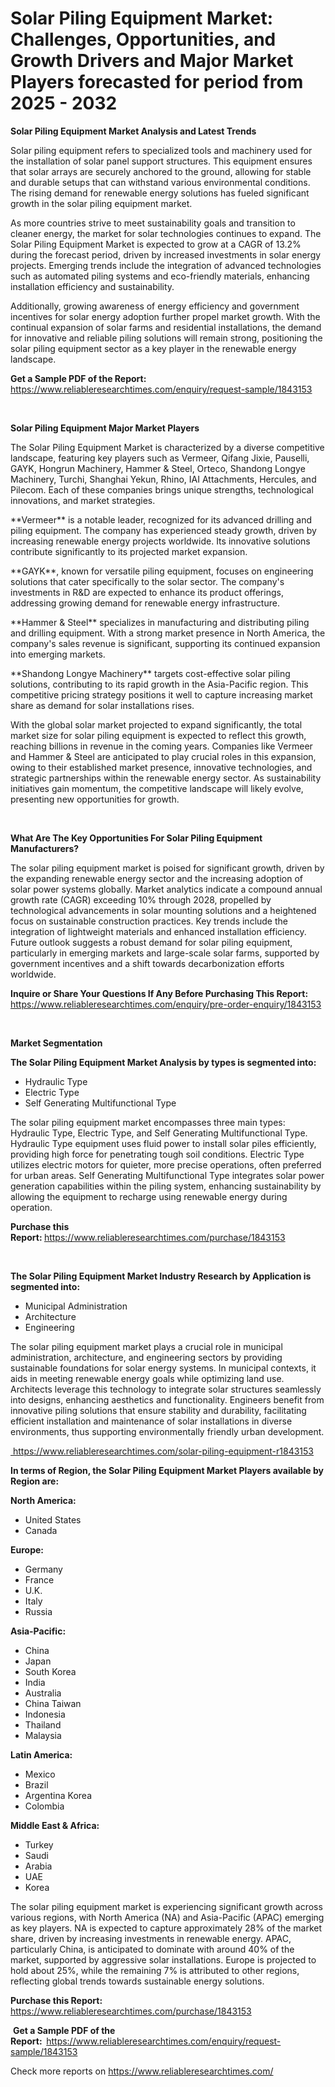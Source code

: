 <p><h1>Solar Piling Equipment Market: Challenges, Opportunities, and Growth Drivers and Major Market Players forecasted for period from 2025 - 2032</h1></p><p><strong>Solar Piling Equipment Market Analysis and Latest Trends</strong></p>
<p><p>Solar piling equipment refers to specialized tools and machinery used for the installation of solar panel support structures. This equipment ensures that solar arrays are securely anchored to the ground, allowing for stable and durable setups that can withstand various environmental conditions. The rising demand for renewable energy solutions has fueled significant growth in the solar piling equipment market. </p><p>As more countries strive to meet sustainability goals and transition to cleaner energy, the market for solar technologies continues to expand. The Solar Piling Equipment Market is expected to grow at a CAGR of 13.2% during the forecast period, driven by increased investments in solar energy projects. Emerging trends include the integration of advanced technologies such as automated piling systems and eco-friendly materials, enhancing installation efficiency and sustainability. </p><p>Additionally, growing awareness of energy efficiency and government incentives for solar energy adoption further propel market growth. With the continual expansion of solar farms and residential installations, the demand for innovative and reliable piling solutions will remain strong, positioning the solar piling equipment sector as a key player in the renewable energy landscape.</p></p>
<p><strong>Get a Sample PDF of the Report:&nbsp;</strong> <a href="https://www.reliableresearchtimes.com/enquiry/request-sample/1843153?utm_campaign=2218&utm_medium=2&utm_source=Github&utm_content=ia&utm_term=28022025&utm_id=solar-piling-equipment">https://www.reliableresearchtimes.com/enquiry/request-sample/1843153</a></p>
<p>&nbsp;</p>
<p><strong>Solar Piling Equipment Major Market Players</strong></p>
<p><p>The Solar Piling Equipment Market is characterized by a diverse competitive landscape, featuring key players such as Vermeer, Qifang Jixie, Pauselli, GAYK, Hongrun Machinery, Hammer & Steel, Orteco, Shandong Longye Machinery, Turchi, Shanghai Yekun, Rhino, IAI Attachments, Hercules, and Pilecom. Each of these companies brings unique strengths, technological innovations, and market strategies.</p><p>**Vermeer** is a notable leader, recognized for its advanced drilling and piling equipment. The company has experienced steady growth, driven by increasing renewable energy projects worldwide. Its innovative solutions contribute significantly to its projected market expansion.</p><p>**GAYK**, known for versatile piling equipment, focuses on engineering solutions that cater specifically to the solar sector. The company's investments in R&D are expected to enhance its product offerings, addressing growing demand for renewable energy infrastructure.</p><p>**Hammer & Steel** specializes in manufacturing and distributing piling and drilling equipment. With a strong market presence in North America, the company's sales revenue is significant, supporting its continued expansion into emerging markets.</p><p>**Shandong Longye Machinery** targets cost-effective solar piling solutions, contributing to its rapid growth in the Asia-Pacific region. This competitive pricing strategy positions it well to capture increasing market share as demand for solar installations rises.</p><p>With the global solar market projected to expand significantly, the total market size for solar piling equipment is expected to reflect this growth, reaching billions in revenue in the coming years. Companies like Vermeer and Hammer & Steel are anticipated to play crucial roles in this expansion, owing to their established market presence, innovative technologies, and strategic partnerships within the renewable energy sector. As sustainability initiatives gain momentum, the competitive landscape will likely evolve, presenting new opportunities for growth.</p></p>
<p>&nbsp;</p>
<p><strong>What Are The Key Opportunities For Solar Piling Equipment Manufacturers?</strong></p>
<p><p>The solar piling equipment market is poised for significant growth, driven by the expanding renewable energy sector and the increasing adoption of solar power systems globally. Market analytics indicate a compound annual growth rate (CAGR) exceeding 10% through 2028, propelled by technological advancements in solar mounting solutions and a heightened focus on sustainable construction practices. Key trends include the integration of lightweight materials and enhanced installation efficiency. Future outlook suggests a robust demand for solar piling equipment, particularly in emerging markets and large-scale solar farms, supported by government incentives and a shift towards decarbonization efforts worldwide.</p></p>
<p><strong>Inquire or Share Your Questions If Any Before Purchasing This Report:</strong> <a href="https://www.reliableresearchtimes.com/enquiry/pre-order-enquiry/1843153?utm_campaign=2218&utm_medium=2&utm_source=Github&utm_content=ia&utm_term=28022025&utm_id=solar-piling-equipment">https://www.reliableresearchtimes.com/enquiry/pre-order-enquiry/1843153</a></p>
<p>&nbsp;</p>
<p><strong>Market Segmentation</strong></p>
<p><strong>The Solar Piling Equipment Market Analysis by types is segmented into:</strong></p>
<p><ul><li>Hydraulic Type</li><li>Electric Type</li><li>Self Generating Multifunctional Type</li></ul></p>
<p><p>The solar piling equipment market encompasses three main types: Hydraulic Type, Electric Type, and Self Generating Multifunctional Type. Hydraulic Type equipment uses fluid power to install solar piles efficiently, providing high force for penetrating tough soil conditions. Electric Type utilizes electric motors for quieter, more precise operations, often preferred for urban areas. Self Generating Multifunctional Type integrates solar power generation capabilities within the piling system, enhancing sustainability by allowing the equipment to recharge using renewable energy during operation.</p></p>
<p><strong>Purchase this Report:&nbsp;</strong><a href="https://www.reliableresearchtimes.com/purchase/1843153?utm_campaign=2218&utm_medium=2&utm_source=Github&utm_content=ia&utm_term=28022025&utm_id=solar-piling-equipment">https://www.reliableresearchtimes.com/purchase/1843153</a></p>
<p>&nbsp;</p>
<p><strong>The Solar Piling Equipment Market Industry Research by Application is segmented into:</strong></p>
<p><ul><li>Municipal Administration</li><li>Architecture</li><li>Engineering</li></ul></p>
<p><p>The solar piling equipment market plays a crucial role in municipal administration, architecture, and engineering sectors by providing sustainable foundations for solar energy systems. In municipal contexts, it aids in meeting renewable energy goals while optimizing land use. Architects leverage this technology to integrate solar structures seamlessly into designs, enhancing aesthetics and functionality. Engineers benefit from innovative piling solutions that ensure stability and durability, facilitating efficient installation and maintenance of solar installations in diverse environments, thus supporting environmentally friendly urban development.</p></p>
<p><a href="https://www.reliableresearchtimes.com/solar-piling-equipment-r1843153?utm_campaign=2218&utm_medium=2&utm_source=Github&utm_content=ia&utm_term=28022025&utm_id=solar-piling-equipment">&nbsp;https://www.reliableresearchtimes.com/solar-piling-equipment-r1843153</a></p>
<p><strong>In terms of Region, the Solar Piling Equipment Market Players available by Region are:</strong></p>
<p>
    <p> <strong> North America: </strong>
        <ul>
            <li>United States</li>
            <li>Canada</li>
        </ul>
        </p> 
    <p> <strong> Europe: </strong>
        <ul>
            <li>Germany</li>
            <li>France</li>
            <li>U.K.</li>
            <li>Italy</li>
            <li>Russia</li>
        </ul>
        </p> 
    <p> <strong> Asia-Pacific: </strong>
        <ul>
            <li>China</li>
            <li>Japan</li>
            <li>South Korea</li>
            <li>India</li>
            <li>Australia</li>
            <li>China Taiwan</li>
            <li>Indonesia</li>
            <li>Thailand</li>
            <li>Malaysia</li>
        </ul>
        </p> 
    <p> <strong> Latin America: </strong>
        <ul>
            <li>Mexico</li>
            <li>Brazil</li>
            <li>Argentina Korea</li>
            <li>Colombia</li>
        </ul>
        </p> 
    <p> <strong> Middle East & Africa: </strong>
        <ul>
            <li>Turkey</li>
            <li>Saudi</li>
            <li>Arabia</li>
            <li>UAE</li>
            <li>Korea</li>
        </ul>
    </p>
    </p>
<p><p>The solar piling equipment market is experiencing significant growth across various regions, with North America (NA) and Asia-Pacific (APAC) emerging as key players. NA is expected to capture approximately 28% of the market share, driven by increasing investments in renewable energy. APAC, particularly China, is anticipated to dominate with around 40% of the market, supported by aggressive solar installations. Europe is projected to hold about 25%, while the remaining 7% is attributed to other regions, reflecting global trends towards sustainable energy solutions.</p></p>
<p><strong>Purchase this Report: </strong><a href="https://www.reliableresearchtimes.com/purchase/1843153?utm_campaign=2218&utm_medium=2&utm_source=Github&utm_content=ia&utm_term=28022025&utm_id=solar-piling-equipment">https://www.reliableresearchtimes.com/purchase/1843153</a></p>
<p>&nbsp;<strong>Get a Sample PDF of the Report:&nbsp;&nbsp;</strong><a href="https://www.reliableresearchtimes.com/enquiry/request-sample/1843153?utm_campaign=2218&utm_medium=2&utm_source=Github&utm_content=ia&utm_term=28022025&utm_id=solar-piling-equipment">https://www.reliableresearchtimes.com/enquiry/request-sample/1843153</a></p>
<p><strong></strong></p>
<p>Check more reports on <a href="https://www.reliableresearchtimes.com/?utm_campaign=2218&utm_medium=2&utm_source=Github&utm_content=ia&utm_term=28022025&utm_id=solar-piling-equipment">https://www.reliableresearchtimes.com/</a></p>